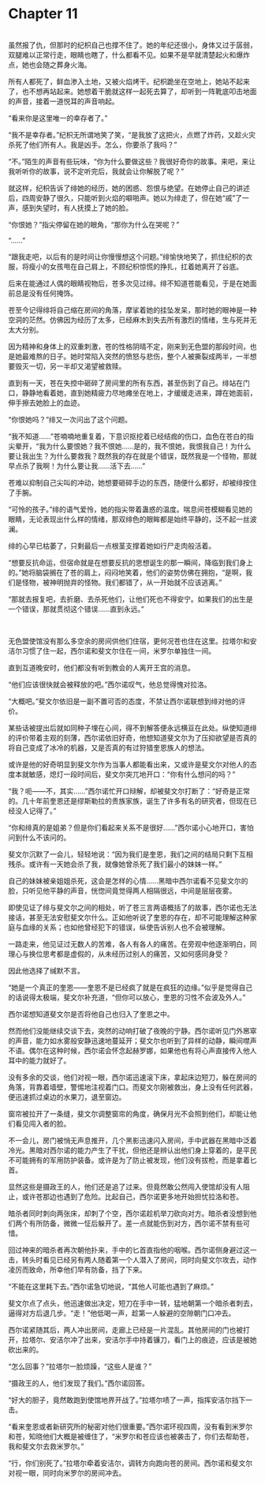 # Chapter 11

<br>
虽然报了仇，但那时的纪枳自己也撑不住了。她的年纪还很小，身体又过于孱弱，双腿难以正常行走，眼睛也瞎了，什么都看不见。如果不是早就清楚起火和爆炸点，她也会随之葬身火海。

所有人都死了，鲜血渗入土地，又被火焰烤干。纪枳跪坐在空地上，她站不起来了，也不想再站起来。她想着干脆就这样一起死去算了，却听到一阵靴底叩击地面的声音，接着一道悦耳的声音响起。

“看来你是这里唯一的幸存者了。”

“我不是幸存者。”纪枳无所谓地笑了笑，“是我放了这把火，点燃了炸药，又趁火灾杀死了他们所有人。我是凶手。怎么，你要杀了我吗？”

“不。”陌生的声音有些玩味，“你为什么要做这些？我很好奇你的故事。来吧，来让我听听你的故事，说不定听完后，我就会让你解脱了呢？”

就这样，纪枳告诉了绯她的经历，她的困惑、怨恨与绝望。在她停止自己的讲述后，四周安静了很久，只能听到火焰的噼啪声。她以为绯走了，但在她“戚”了一声，感到失望时，有人抚摸上了她的脸。

“你恨她？”指尖停留在她的眼角，“那你为什么在哭呢？”

“……”

“跟我走吧，以后有的是时间让你慢慢想这个问题。”绯愉快地笑了，抓住纪枳的衣服，将瘦小的女孩甩在自己肩上，不顾纪枳惊慌的挣扎，扛着她离开了谷底。

后来在能通过人偶的眼睛视物后，苍多次见过绯。绯不知道苍能看见，于是在她面前总是没有任何掩饰。

苍至今记得绯将自己缩在房间的角落，摩挲着她的挂坠发呆，那时她的眼神是一种空洞的茫然。仿佛因为经历了太多，已经麻木到失去所有激烈的情绪，生与死并无太大分别。

因为精神和身体上的双重刺激，苍的性格阴晴不定，刚来到无色盟的那段时间，也是她最难熬的日子。她时常陷入突然的愤怒与悲伤，整个人被撕裂成两半，一半想要毁灭一切，另一半却又渴望被救赎。

直到有一天，苍在失控中砸碎了房间里的所有东西，甚至伤到了自己。绯站在门口，静静地看着她，直到她精疲力尽地瘫坐在地上，才缓缓走进来，蹲在她面前，伸手擦去她脸上的血迹。

“你恨她吗？”绯又一次问出了这个问题。

“我不知道……”苍喃喃地重复着，下意识抠挖着已经结痂的伤口，血色在苍白的指尖晕开，“我为什么要恨她？我不恨她……是的，我不恨她，我恨我自己！为什么要让我出生？为什么要救我？既然我的存在就是个错误，既然我是一个怪物，那就早点杀了我啊！为什么要让我……活下去……”

苍难以抑制自己尖叫的冲动，她想要砸碎手边的东西，随便什么都好，却被绯按住了手腕。

“可怜的孩子。”绯的语气爱怜，她的指尖带着蛊惑的温度。喘息间苍模糊看见她的眼睛，无论表现出什么样的情绪，那双绯色的眼眸都是始终平静的，泛不起一丝波澜。

绯的心早已枯萎了，只剩最后一点根茎支撑着她如行尸走肉般活着。

“想要反抗命运，但宿命就是在想要反抗的思想诞生的那一瞬间，降临到我们身上的。”她将脑袋搁在了苍的肩上，闷闷地笑着，他们的姿势仿佛在拥抱，“是啊，我们是怪物，被神明抛弃的怪物。我们都错了，从一开始就不应该逃离。”

“那就去报复吧，去折磨、去杀死他们，让他们死也不得安宁。如果我们的出生是一个错误，那就贯彻这个错误……直到永远。”

<br>

无色盟使馆没有那么多空余的房间供他们住宿，更何况苍也住在这里。拉塔尔和安洁尔习惯了住一起，西尔诺和斐文尔住在一间，米罗尔单独住一间。

直到互道晚安时，他们都没有听到教会的人离开王宫的消息。

“他们应该很快就会被释放的吧。”西尔诺叹气，他总觉得愧对拉洛。

“大概吧。”斐文尔依旧是一副不置可否的态度，不禁让西尔诺联想到绯对他的评价。

某些话被提出后就如同种子埋在心间，得不到解答便永远横亘在此处。纵使知道绯的评价带着主观的刻薄，西尔诺依旧好奇，他想知道斐文尔为了压抑欲望是否真的将自己变成了冰冷的机器，又是否真的有过狩猎奎恩族人的想法。

或许是他的好奇明显到斐文尔作为当事人都能看出来，又或许是斐文尔对他人的态度本就敏感，熄灯一段时间后，斐文尔突兀地开口：“你有什么想问的吗？”

“我？呃——不，其实……”西尔诺忙开口辩解，却被斐文尔打断了：“好奇是正常的。几十年前奎恩还是缪斯勒拉的贵族家族，诞生了许多有名的研究者，但现在已经没人记得了。”

“你和绯真的是姐弟？但是你们看起来关系不是很好……”西尔诺小心地开口，害怕问到什么不该问的。

斐文尔沉默了一会儿，轻轻地说：“因为我们是奎恩，我们之间的结局只剩下互相残杀。或许有一天她会杀了我，就像她曾杀死了我们最小的妹妹一样。”

自己的妹妹被亲姐姐杀死，这会是怎样的心情……黑暗中西尔诺看不见斐文尔的脸，只听见他平静的声音，恍惚间竟觉得两人相隔很远，中间是层层夜雾。

即使见证了绯与斐文尔之间的相处，听了苍三言两语概括了的故事，西尔诺也无法接话，甚至无法安慰斐文尔什么。正如他听说了奎恩的存在，却不可能理解这种家庭与血缘的关系；也如他曾经犯下的错误，纵使告诉别人也不会被理解。

一路走来，他见证过无数人的苦难，各人有各人的痛苦。在旁观中他逐渐明白，同理心与换位思考都是虚假的，从未经历过别人的痛苦，又如何感同身受？

因此他选择了缄默不言。

“她是一个真正的奎恩——奎恩不是已经疯了就是在疯狂的边缘。”似乎是觉得自己的话说得太极端，斐文尔补充道，“但你可以放心，奎恩的习性不会波及外人。”

西尔诺想知道斐文尔是否将他自己也归入了奎恩之中。

然而他们没能继续交谈下去，突然的动响打破了夜晚的宁静。西尔诺听见门外窸窣的声音，能力如水雾般安静迅速地蔓延开；斐文尔也听到了异样的动静，瞬间噤声不语。偶尔在这种时候，西尔诺会怀念起赫罗娜，如果他也有将心声直接传入他人耳中的能力就好了。

没有多余的交谈，他们对视一眼，西尔诺迅速滚下床，拿起床边短刀，躲在房间的角落，背靠着墙壁，警惕地注视着门口。而斐文尔刚被救出，身上没有任何武器，便迅速抓过桌边的水果刀，退至窗边。

窗帘被拉开了一条缝，斐文尔调整窗帘的角度，确保月光不会照到他们，却能让他们看见闯入者的脸。

不一会儿，房门被悄无声息推开，几个黑影迅速闪入房间，手中武器在黑暗中泛着冷光。黑暗对西尔诺的能力产生了干扰，但他还是辨认出他们身上穿着的，是平民不可能拥有的军用防护装备。或许是为了防止被发现，他们没有拔枪，而是拿着匕首。

显然这些是摄政王的人，他们还是追了过来。但竟然敢公然闯入使馆却没有人阻止，或许苍那边也遇到了危险。比起自己，西尔诺更多地开始担忧拉洛和苍。

暗杀者同时刺向两张床，却刺了个空，西尔诺趁机举刀砍向对方。暗杀者没想到他们两个有所防备，微微一怔后躲开了。差一点就能伤到对方，西尔诺不禁有些可惜。

回过神来的暗杀者再次朝他扑来，手中的匕首直指他的咽喉。西尔诺侧身避过这一击，转头时看见已经另有两人随着第一个人潜入了房间，同时向斐文尔攻去，动作凌厉而致命，所幸他们早有防备，挡了下来。

“不能在这里耗下去。”西尔诺急切地说，“其他人可能也遇到了麻烦。”

斐文尔点了点头，他迅速做出决定，短刀在手中一转，猛地朝第一个暗杀者刺去，逼得对方后退几步。“走！”他低喝一声，趁第一人躲避的空隙朝门口冲去。

西尔诺紧随其后，两人冲出房间，走廊上已经是一片混乱。其他房间的门也被打开，拉塔尔、安洁尔冲了出来，安洁尔手中持着镰刀，看门上的痕迹，应该是被她砍出来的。

“怎么回事？”拉塔尔一脸烦躁，“这些人是谁？”

“摄政王的人，他们发现了我们。”西尔诺回答。

“好大的胆子，竟然敢跑到使馆地界开战了。”拉塔尔啧了一声，指挥安洁尔挡下一击。

“看来奎恩或者新研究所的秘密对他们很重要。”西尔诺环视四周，没有看到米罗尔和苍，知晓他们大概是被缠住了，“米罗尔和苍应该也被袭击了，你们去帮助苍，我和斐文尔去救米罗尔。”

“行，你们别死了。”拉塔尔牵着安洁尔，调转方向跑向苍的房间。西尔诺和斐文尔对视一眼，同时向米罗尔的房间冲去。
